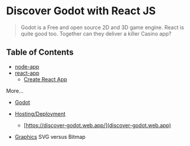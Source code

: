 # Discover Godot with React JS

> Godot is a Free and open source 2D and 3D game engine. React is quite good too. Together can they deliver a killer Casino app?

## Table of Contents

- [node-app](./docs/node-app.md)
- [react-app](./docs/react-app.md) 
    - [Create React App](./docs/create-react-app.md)

More... 

- [Godot](./docs/godot.md) 
- [Hosting/Deployment](./docs/environment.md)
    - [https://discover-godot.web.app/](discover-godot.web.app)

- [Graphics](./docs/graphics.md) 
    SVG versus Bitmap
